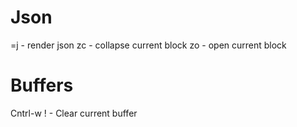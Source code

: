 # Json
=j - render json
zc - collapse current block
zo - open current block

# Buffers
Cntrl-w ! - Clear current buffer
